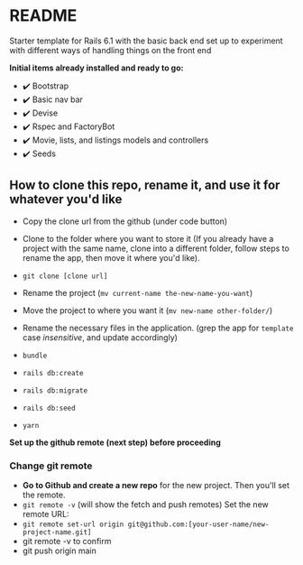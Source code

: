 # README

Starter template for Rails 6.1 with the basic back end set up to experiment with different ways of handling things on the front end

**Initial items already installed and ready to go:**

- ✔️ Bootstrap
- ✔️ Basic nav bar
- ✔️ Devise
- ✔️ Rspec and FactoryBot
- ✔️ Movie, lists, and listings models and controllers
- ✔️ Seeds

## How to clone this repo, rename it, and use it for whatever you'd like

- Copy the clone url from the github (under code button)
- Clone to the folder where you want to store it (If you already have a project with the same name,
clone into a different folder, follow steps to rename the app, then move it where you'd like).
- `git clone [clone url]`
- Rename the project (`mv current-name the-new-name-you-want`)
- Move the project to where you want it (`mv new-name other-folder/`)
- Rename the necessary files in the application. (grep the app for `template` case _insensitive_, and update accordingly)

- `bundle`
- `rails db:create`
- `rails db:migrate`
- `rails db:seed`
- `yarn`

**Set up the github remote (next step) before proceeding**

### Change git remote
- **Go to Github and create a new repo** for the new project. Then you'll set the remote.
- `git remote -v` (will show the fetch and push remotes)
Set the new remote URL:
- `git remote set-url origin git@github.com:[your-user-name/new-project-name.git]`
- git remote -v to confirm
- git push origin main
